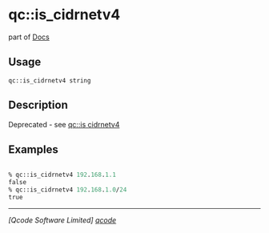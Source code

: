 qc::is_cidrnetv4
================

part of [Docs](../index.md)

Usage
-----
`qc::is_cidrnetv4 string`

Description
----------
Deprecated - see [qc::is cidrnetv4]

Examples
--------
```tcl

% qc::is_cidrnetv4 192.168.1.1
false
% qc::is_cidrnetv4 192.168.1.0/24
true
```

----------------------------------
*[Qcode Software Limited] [qcode]*

[qcode]: http://www.qcode.co.uk "Qcode Software"
[qc::is cidrnetv4]: is-cidrnetv4.md